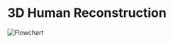 # 3D Human Reconstruction

![Flowchart](https://drive.google.com/file/d/1NUr7Z6RODMkRgFcp-nLR-F_OjWjINSYd/view?usp=sharing)